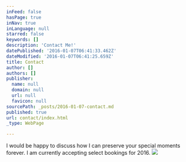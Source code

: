 ```yaml
---
inFeed: false
hasPage: true
inNav: true
inLanguage: null
starred: false
keywords: []
description: 'Contact Me!'
datePublished: '2016-01-07T06:41:33.462Z'
dateModified: '2016-01-07T06:41:25.659Z'
title: Contact
author: []
authors: []
publisher:
  name: null
  domain: null
  url: null
  favicon: null
sourcePath: _posts/2016-01-07-contact.md
published: true
url: contact/index.html
_type: WebPage

---
```

I would be happy to discuss how I can preserve your special moments forever.  I am currently accepting select bookings for 2016\.
![](https://the-grid-user-content.s3-us-west-2.amazonaws.com/90643bff-bc8c-46f2-8e9d-ec7b7b04f4cf.jpg)